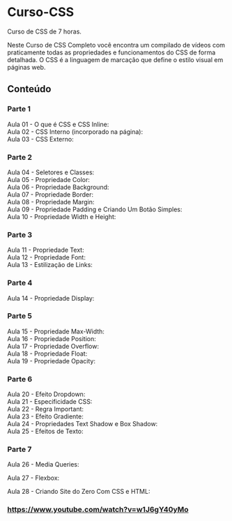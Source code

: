 # Curso-CSS

Curso de CSS de 7 horas.

Neste Curso de CSS Completo você encontra um compilado de vídeos com praticamente todas as propriedades e funcionamentos do CSS de forma detalhada. O CSS é a linguagem de marcação que define o estilo visual em páginas web.

## Conteúdo 

### Parte 1

Aula 01 - O que é CSS e CSS Inline:   
Aula 02 - CSS Interno (incorporado na página):   
Aula 03 - CSS Externo:   

### Parte 2

Aula 04 - Seletores e Classes:   
Aula 05 - Propriedade Color:   
Aula 06 - Propriedade Background:   
Aula 07 - Propriedade Border:   
Aula 08 - Propriedade Margin:   
Aula 09 - Propriedade Padding e Criando Um Botão Simples:   
Aula 10 - Propriedade Width e Height:   

### Parte 3

Aula 11 - Propriedade Text:   
Aula 12 - Propriedade Font:   
Aula 13 - Estilização de Links:   

### Parte 4

Aula 14 - Propriedade Display:   

### Parte 5

Aula 15 - Propriedade Max-Width:   
Aula 16 - Propriedade Position:   
Aula 17 - Propriedade Overflow:   
Aula 18 - Propriedade Float:   
Aula 19 - Propriedade Opacity:   
 
### Parte 6

Aula 20 - Efeito Dropdown:   
Aula 21 - Especificidade CSS:   
Aula 22 - Regra Important:   
Aula 23 - Efeito Gradiente:   
Aula 24 - Propriedades Text Shadow e Box Shadow:   
Aula 25 - Efeitos de Texto:   

### Parte 7

Aula 26 - Media Queries:   
 
Aula 27 - Flexbox:   
  
Aula 28  - Criando Site do Zero Com CSS e HTML:

### https://www.youtube.com/watch?v=w1J6gY40yMo